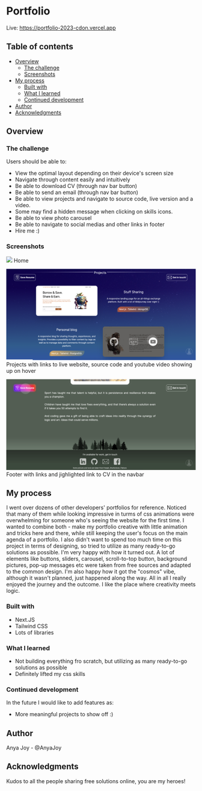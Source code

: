 # Portfolio

Live: https://portfolio-2023-cdon.vercel.app

## Table of contents

- [Overview](#overview)
  - [The challenge](#the-challenge)
  - [Screenshots](#screenshot)
- [My process](#my-process)
  - [Built with](#built-with)
  - [What I learned](#what-i-learned)
  - [Continued development](#continued-development)
- [Author](#author)
- [Acknowledgments](#acknowledgments)

## Overview

### The challenge

Users should be able to:

- View the optimal layout depending on their device's screen size
- Navigate through content easily and intuitively
- Be able to download CV (through nav bar button)
- Be able to send an email (through nav bar button)
- Be able to view projects and navigate to source code, live version and a video.
- Some may find a hidden message when clicking on skills icons.
- Be able to view photo carousel
- Be able to navigate to social medias and other links in footer
- Hire me :)

### Screenshots

![](./public/assets/screenshots/Screenshot_1.png)
Home

![](./public/assets/screenshots/Screenshot_2.png)
Projects with links to live website, source code and youtube video showing up on hover

![](./public/assets/screenshots/Screenshot_3.png)
Footer with links and jighlighted link to CV in the navbar

## My process
I went over dozens of other developers' portfolios for reference. Noticed that many of them while looking impressive in turms of css animations were overwhelming for someone who's seeing the website for the first time. I wanted to combine both - make my portfolio creative with little animation and tricks here and there, while still keeping the user's focus on the main agenda of a portfolio.
I also didn't want to spend too much time on this project in terms of designing, so tried to utilize as many ready-to-go solutions as possible. I'm very happy with how it turned out. A lot of elements like buttons, sliders, carousel, scroll-to-top button, background pictures, pop-up messages etc were taken from free sources and adapted to the common design.
I'm also happy how it got the "cosmos" vibe, although it wasn't planned, just happened along the way. All in all I really enjoyed the journey and the outcome. I like the place where creativity meets logic.

### Built with

- Next.JS
- Tailwind CSS
- Lots of libraries

### What I learned

- Not building everything fro scratch, but utilizing as many ready-to-go solutions as possible
- Definitely lifted my css skills

### Continued development

In the future I would like to add features as:

- More meaningful projects to show off :)

## Author

Anya Joy - @AnyaJoy

## Acknowledgments

Kudos to all the people sharing free solutions online, you are my heroes!
